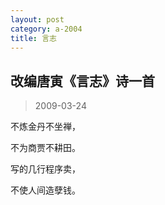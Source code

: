 ```yaml
---
layout: post
category: a-2004
title: 言志
---
```


## 改编唐寅《言志》诗一首 ##

> 2009-03-24

不炼金丹不坐禅，

不为商贾不耕田。

写的几行程序卖，

不使人间造孽钱。
